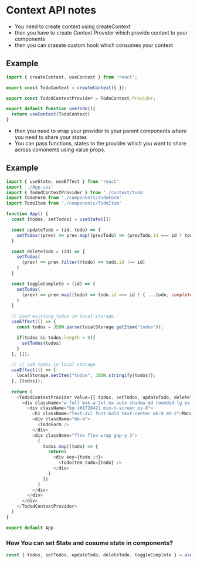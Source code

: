 # Context API notes

- You need to create context using createContext
- then you have to create Context Provider which provide context to your components
- then you can craeate custom hook which consumes your context

## Example

```javascript
import { createContext, useContext } from "react";

export const TodoContext = createContext({ });

export const TododContextProvider = TodoContext.Provider;

export default function useTodo(){
  return useContext(TodoContext)
}
```

- then you need to wrap your provider to your parent components where you need to share your states
- You can pass functions, states to the provider which you want to share across comonents using value props.

## Example

```javascript
import { useState, useEffect } from 'react'
import './App.css'
import { TododContextProvider } from './context/todo'
import TodoForm from './components/TodoForm'
import TodoItem from './components/TodoItem'

function App() {
  const [todos, setTodos] = useState([])

  const updateTodo = (id, todo) => {
    setTodos((prev) => prev.map((prevTodo) => (prevTodo.id === id ? todo : prevTodo)))
  }

  const deleteTodo = (id) => {
    setTodos(
      (prev) => prev.filter((todo) => todo.id !== id)
    )
  }

  const toggleComplete = (id) => {
    setTodos(
      (prev) => prev.map((todo) => todo.id === id ? { ...todo, completed: !todo.completed } : todo)
    ) 
  }

  // Load existing todos in local storage
  useEffect(() => {
    const todos = JSON.parse(localStorage.getItem("todos"));

    if(todos && todos.length > 0){
      setTodos(todos)
    }
  }, []);

  // // add todos in local storage
  useEffect(() => {
    localStorage.setItem("todos", JSON.stringify(todos));
  }, [todos]);
  
  return (
    <TododContextProvider value={{ todos, setTodos, updateTodo, deleteTodo, toggleComplete }}>
      <div className="w-full max-w-2xl mx-auto shadow-md rounded-lg px-4 py-3 text-white">
        <div className="bg-[#172842] min-h-screen py-8">
          <h1 className="text-2xl font-bold text-center mb-8 mt-2">Manage Your Todos</h1>
          <div className="mb-4">
            <TodoForm />
          </div>
          <div className="flex flex-wrap gap-y-3">
            {
              todos.map((todo) => {
                return(
                  <div key={todo.id}>
                    <TodoItem todo={todo} />
                  </div>
                )
              })
            }
          </div>
        </div>
      </div>
    </TododContextProvider>
  )
}

export default App
```

### How You can set State and cosume state in components?

```javascript
const { todos, setTodos, updateTodo, deleteTodo, toggleComplete } = useTodo();
```
